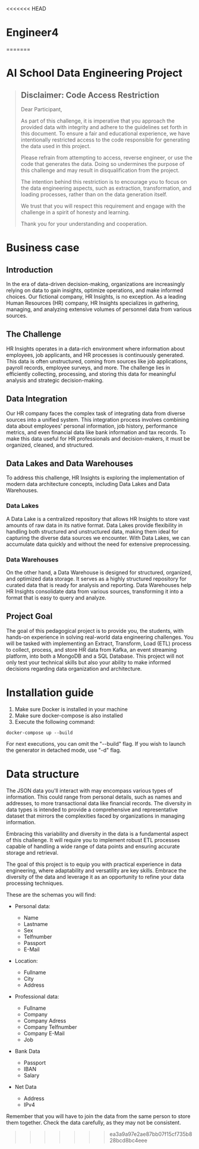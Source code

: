 <<<<<<< HEAD
# Engineer4
=======
# AI School Data Engineering Project

> ## Disclaimer: Code Access Restriction
>
>Dear Participant,
>
>As part of this challenge, it is imperative that you approach the provided data with integrity and adhere to the guidelines set forth in this document. To ensure a fair and educational experience, we have intentionally restricted access to the code responsible for generating the data used in this project.
>
>Please refrain from attempting to access, reverse engineer, or use the code that generates the data. Doing so undermines the purpose of this challenge and may result in disqualification from the project.
>
>The intention behind this restriction is to encourage you to focus on the data engineering aspects, such as extraction, transformation, and loading processes, rather than on the data generation itself.
>
>We trust that you will respect this requirement and engage with the challenge in a spirit of honesty and learning.
>
>Thank you for your understanding and cooperation.


# Business case

## Introduction

In the era of data-driven decision-making, organizations are increasingly relying on data to gain insights, optimize operations, and make informed choices. Our fictional company, HR Insights, is no exception. As a leading Human Resources (HR) company, HR Insights specializes in gathering, managing, and analyzing extensive volumes of personnel data from various sources.

## The Challenge

HR Insights operates in a data-rich environment where information about employees, job applicants, and HR processes is continuously generated. This data is often unstructured, coming from sources like job applications, payroll records, employee surveys, and more. The challenge lies in efficiently collecting, processing, and storing this data for meaningful analysis and strategic decision-making.

## Data Integration

Our HR company faces the complex task of integrating data from diverse sources into a unified system. This integration process involves combining data about employees' personal information, job history, performance metrics, and even financial data like bank information and tax records. To make this data useful for HR professionals and decision-makers, it must be organized, cleaned, and structured.

## Data Lakes and Data Warehouses

To address this challenge, HR Insights is exploring the implementation of modern data architecture concepts, including Data Lakes and Data Warehouses.

### Data Lakes

A Data Lake is a centralized repository that allows HR Insights to store vast amounts of raw data in its native format. Data Lakes provide flexibility in handling both structured and unstructured data, making them ideal for capturing the diverse data sources we encounter. With Data Lakes, we can accumulate data quickly and without the need for extensive preprocessing.

### Data Warehouses

On the other hand, a Data Warehouse is designed for structured, organized, and optimized data storage. It serves as a highly structured repository for curated data that is ready for analysis and reporting. Data Warehouses help HR Insights consolidate data from various sources, transforming it into a format that is easy to query and analyze.

## Project Goal

The goal of this pedagogical project is to provide you, the students, with hands-on experience in solving real-world data engineering challenges. You will be tasked with implementing an Extract, Transform, Load (ETL) process to collect, process, and store HR data from Kafka, an event streaming platform, into both a MongoDB and a SQL Database. This project will not only test your technical skills but also your ability to make informed decisions regarding data organization and architecture.


# Installation guide

1. Make sure Docker is installed in your machine
2. Make sure docker-compose is also installed
3. Execute the following command:

``docker-compose up --build``

For next executions, you can omit the "--build" flag. If you wish to launch the generator in detached mode, use "-d" flag.

# Data structure

The JSON data you'll interact with may encompass various types of information. This could range from personal details, such as names and addresses, to more transactional data like financial records. The diversity in data types is intended to provide a comprehensive and representative dataset that mirrors the complexities faced by organizations in managing information.

Embracing this variability and diversity in the data is a fundamental aspect of this challenge. It will require you to implement robust ETL processes capable of handling a wide range of data points and ensuring accurate storage and retrieval.

The goal of this project is to equip you with practical experience in data engineering, where adaptability and versatility are key skills. Embrace the diversity of the data and leverage it as an opportunity to refine your data processing techniques.

These are the schemas you will find:

- Personal data:
  - Name
  - Lastname
  - Sex
  - Telfnumber
  - Passport
  - E-Mail  

- Location:
  - Fullname
  - City
  - Address

- Professional data:
  - Fullname
  - Company
  - Company Adress
  - Company Telfnumber
  - Company E-Mail
  - Job

- Bank Data 
  - Passport
  - IBAN
  - Salary

- Net Data
  - Address
  - IPv4

Remember that you will have to join the data from the same person to store them together. Check the data carefully, as they may not be consistent.
>>>>>>> ea3a9a97e2ae87bb07f15cf735b828bcd8bc4eee
